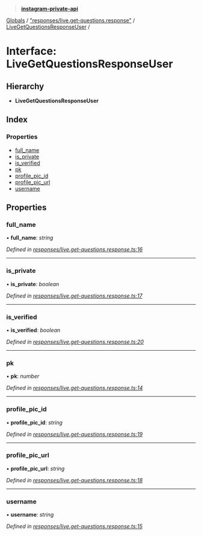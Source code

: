 > **[instagram-private-api](../README.md)**

[Globals](../README.md) / ["responses/live.get-questions.response"](../modules/_responses_live_get_questions_response_.md) / [LiveGetQuestionsResponseUser](_responses_live_get_questions_response_.livegetquestionsresponseuser.md) /

# Interface: LiveGetQuestionsResponseUser

## Hierarchy

* **LiveGetQuestionsResponseUser**

## Index

### Properties

* [full_name](_responses_live_get_questions_response_.livegetquestionsresponseuser.md#full_name)
* [is_private](_responses_live_get_questions_response_.livegetquestionsresponseuser.md#is_private)
* [is_verified](_responses_live_get_questions_response_.livegetquestionsresponseuser.md#is_verified)
* [pk](_responses_live_get_questions_response_.livegetquestionsresponseuser.md#pk)
* [profile_pic_id](_responses_live_get_questions_response_.livegetquestionsresponseuser.md#profile_pic_id)
* [profile_pic_url](_responses_live_get_questions_response_.livegetquestionsresponseuser.md#profile_pic_url)
* [username](_responses_live_get_questions_response_.livegetquestionsresponseuser.md#username)

## Properties

###  full_name

• **full_name**: *string*

*Defined in [responses/live.get-questions.response.ts:16](https://github.com/dilame/instagram-private-api/blob/01eb399/src/responses/live.get-questions.response.ts#L16)*

___

###  is_private

• **is_private**: *boolean*

*Defined in [responses/live.get-questions.response.ts:17](https://github.com/dilame/instagram-private-api/blob/01eb399/src/responses/live.get-questions.response.ts#L17)*

___

###  is_verified

• **is_verified**: *boolean*

*Defined in [responses/live.get-questions.response.ts:20](https://github.com/dilame/instagram-private-api/blob/01eb399/src/responses/live.get-questions.response.ts#L20)*

___

###  pk

• **pk**: *number*

*Defined in [responses/live.get-questions.response.ts:14](https://github.com/dilame/instagram-private-api/blob/01eb399/src/responses/live.get-questions.response.ts#L14)*

___

###  profile_pic_id

• **profile_pic_id**: *string*

*Defined in [responses/live.get-questions.response.ts:19](https://github.com/dilame/instagram-private-api/blob/01eb399/src/responses/live.get-questions.response.ts#L19)*

___

###  profile_pic_url

• **profile_pic_url**: *string*

*Defined in [responses/live.get-questions.response.ts:18](https://github.com/dilame/instagram-private-api/blob/01eb399/src/responses/live.get-questions.response.ts#L18)*

___

###  username

• **username**: *string*

*Defined in [responses/live.get-questions.response.ts:15](https://github.com/dilame/instagram-private-api/blob/01eb399/src/responses/live.get-questions.response.ts#L15)*